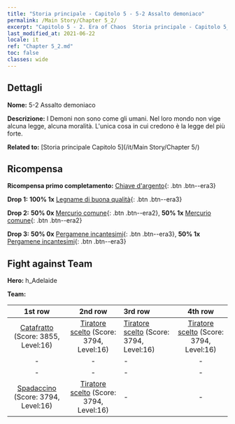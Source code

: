 ```yaml
---
title: "Storia principale - Capitolo 5 - 5-2 Assalto demoniaco"
permalink: /Main Story/Chapter 5_2/
excerpt: "Capitolo 5 - 2. Era of Chaos  Storia principale - Capitolo 5_2. 5-2 Assalto demoniaco"
last_modified_at: 2021-06-22
locale: it
ref: "Chapter 5_2.md"
toc: false
classes: wide
---
```


## Dettagli

 **Nome:** 5-2 Assalto demoniaco

 **Descrizione:** I Demoni non sono come gli umani. Nel loro mondo non vige alcuna legge, alcuna moralità. L'unica cosa in cui credono è la legge del più forte.

 **Related to:** [Storia principale Capitolo 5](/it/Main Story/Chapter 5/)

## Ricompensa

 **Ricompensa primo completamento:** [Chiave d'argento](/ItemsIT/con_693/){: .btn .btn--era3}

 **Drop 1:** **100% 1x** [Legname di buona qualità](/ItemsIT/mat_13/){: .btn .btn--era3}

 **Drop 2:** **50% 0x** [Mercurio comune](/ItemsIT/mat_8/){: .btn .btn--era2}, **50% 1x** [Mercurio comune](/ItemsIT/mat_8/){: .btn .btn--era2}

 **Drop 3:** **50% 0x** [Pergamene incantesimi](/ItemsIT/con_694/){: .btn .btn--era3}, **50% 1x** [Pergamene incantesimi](/ItemsIT/con_694/){: .btn .btn--era3}


## Fight against Team
 **Hero:** h_Adelaide

 **Team:**


  | 1st row | 2nd row | 3rd row | 4th row |
  |:----:|:----:|:----|:----:|
  | [Catafratto](/it/units/Cavalier/) (Score: 3855, Level:16)  | [Tiratore scelto](/it/units/Marksman/) (Score: 3794, Level:16)  | [Tiratore scelto](/it/units/Marksman/) (Score: 3794, Level:16)  | [Tiratore scelto](/it/units/Marksman/) (Score: 3794, Level:16)  |
  | - | - | - | - |
  | - | - | - | - |
  | [Spadaccino](/it/units/Swordsman/) (Score: 3794, Level:16)  | [Tiratore scelto](/it/units/Marksman/) (Score: 3794, Level:16)  | - | - |


